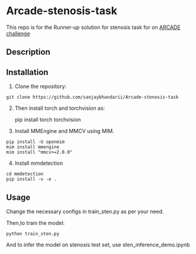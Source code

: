 # Arcade-stenosis-task
This repo is for the Runner-up solution for stenosis task for  on [ARCADE challenge](https://arcade.grand-challenge.org) 


## Description



## Installation


1. Clone the repository:

```shell
git clone https://github.com/sanjaybhandarii/Arcade-stenosis-task
```

2. Then install torch and torchvision as:

    pip install torch torchvision

3. Install MMEngine and MMCV using MIM.

```shell
pip install -U openmim
mim install mmengine
mim install "mmcv>=2.0.0"
```

4. Install mmdetection
```shell
cd mmdetection
pip install -v -e .
```
    

## Usage

Change the necessary configs in train_sten.py as per your need.

Then,to train the model:

    python train_sten.py


And to infer the model on stenosis test set, use sten_inference_demo.ipynb



